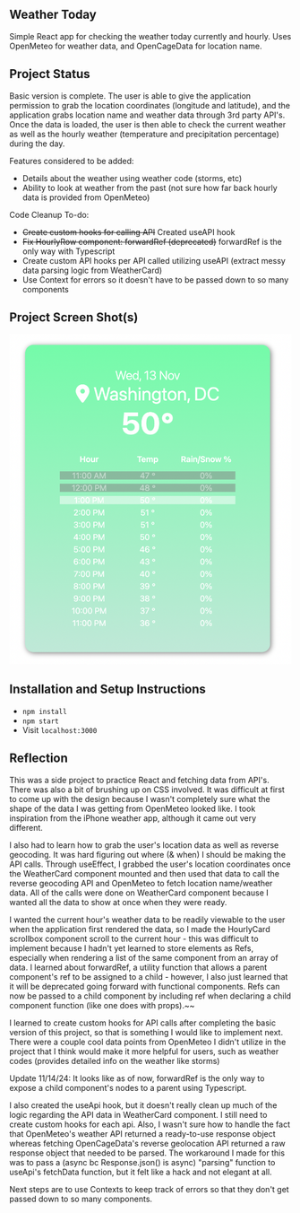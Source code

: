 ## Weather Today

Simple React app for checking the weather today currently and hourly. Uses OpenMeteo for weather data, and OpenCageData for location name. 

## Project Status
Basic version is complete. The user is able to give the application permission to grab the location coordinates (longitude and latitude), and the application grabs location name and weather data through 3rd party API's. Once the data is loaded, the user is then able to check the current weather as well as the hourly weather (temperature and precipitation percentage) during the day. 

Features considered to be added:
- Details about the weather using weather code (storms, etc)
- Ability to look at weather from the past (not sure how far back hourly data is provided from OpenMeteo)

Code Cleanup To-do:
- ~~Create custom hooks for calling API~~ Created useAPI hook
- ~~Fix HourlyRow component: forwardRef (deprecated)~~ forwardRef is the only way with Typescript
- Create custom API hooks per API called utilizing useAPI (extract messy data parsing logic from WeatherCard)
- Use Context for errors so it doesn't have to be passed down to so many components

## Project Screen Shot(s)

![Weather for Wednesday, November 13 displayed for Washington, DC.](./img/screenshot.png)

## Installation and Setup Instructions

- `npm install`  
- `npm start`  
- Visit `localhost:3000` 

## Reflection

This was a side project to practice React and fetching data from API's. There was also a bit of brushing up on CSS involved. It was difficult at first to come up with the design because I wasn't completely sure what the shape of the data I was getting from OpenMeteo looked like. I took inspiration from the iPhone weather app, although it came out very different.
    
I also had to learn how to grab the user's location data as well as reverse geocoding. It was hard figuring out where (& when) I should be making the API calls. Through useEffect, I grabbed the user's location coordinates once the WeatherCard component mounted and then used that data to call the reverse geocoding API and OpenMeteo to fetch location name/weather data. All of the calls were done on WeatherCard component because I wanted all the data to show at once when they were ready.

I wanted the current hour's weather data to be readily viewable to the user when the application first rendered the data, so I made the HourlyCard scrollbox component scroll to the current hour - this was difficult to implement because I hadn't yet learned to store elements as Refs, especially when rendering a list of the same component from an array of data. I learned about forwardRef, a utility function that allows a parent component's ref to be assigned to a child - however, I also just learned that it will be deprecated going forward with functional components. Refs can now be passed to a child component by including ref when declaring a child component function (like one does with props).~~

I learned to create custom hooks for API calls after completing the basic version of this project, so that is something I would like to implement next. There were a couple cool data points from OpenMeteo I didn't utilize in the project that I think would make it more helpful for users, such as weather codes (provides detailed info on the weather like storms)

Update 11/14/24:
It looks like as of now, forwardRef is the only way to expose a child component's nodes to a parent using Typescript.

I also created the useApi hook, but it doesn't really clean up much of the logic regarding the API data in WeatherCard component. I still need to create custom hooks for each api. Also, I wasn't sure how to handle the fact that OpenMeteo's weather API returned a ready-to-use response object whereas fetching OpenCageData's reverse geolocation API returned a raw response object that needed to be parsed. The workaround I made for this was to pass a (async bc Response.json() is async) "parsing" function to useApi's fetchData function, but it felt like a hack and not elegant at all. 

Next steps are to use Contexts to keep track of errors so that they don't get passed down to so many components.